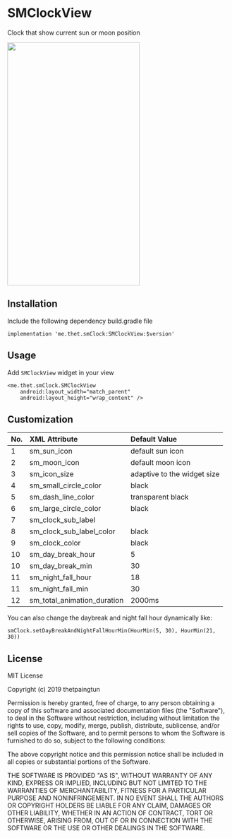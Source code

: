 # SMClockView
Clock that show current sun or moon position

<img src="sm.gif" height="550" width="300"/>

## Installation

Include the following dependency build.gradle file

```
implementation 'me.thet.smClock:SMClockView:$version'
```

## Usage 

Add `SMClockView` widget in your view 

```
<me.thet.smClock.SMClockView
    android:layout_width="match_parent"
    android:layout_height="wrap_content" />
```

## Customization

| No. | XML Attribute | Default Value |
|:---|:---|:---|
| 1 |sm_sun_icon | default sun icon |
| 2 |sm_moon_icon | default moon icon |
| 3 |sm_icon_size | adaptive to the widget size |
| 4 |sm_small_circle_color |black |
| 5 |sm_dash_line_color | transparent black|
| 6 |sm_large_circle_color |black|
| 7 |sm_clock_sub_label ||
| 8 |sm_clock_sub_label_color |black|
| 9 |sm_clock_color |black|
| 10 |sm_day_break_hour |5|
| 10 |sm_day_break_min |30|
| 11 |sm_night_fall_hour |18|
| 11 |sm_night_fall_min |30|
| 12 |sm_total_animation_duration |2000ms|


You can also change the daybreak and night fall hour dynamically like:

```
smClock.setDayBreakAndNightFallHourMin(HourMin(5, 30), HourMin(21, 30))
```
## License

MIT License

Copyright (c) 2019 thetpaingtun

Permission is hereby granted, free of charge, to any person obtaining a copy
of this software and associated documentation files (the "Software"), to deal
in the Software without restriction, including without limitation the rights
to use, copy, modify, merge, publish, distribute, sublicense, and/or sell
copies of the Software, and to permit persons to whom the Software is
furnished to do so, subject to the following conditions:

The above copyright notice and this permission notice shall be included in all
copies or substantial portions of the Software.

THE SOFTWARE IS PROVIDED "AS IS", WITHOUT WARRANTY OF ANY KIND, EXPRESS OR
IMPLIED, INCLUDING BUT NOT LIMITED TO THE WARRANTIES OF MERCHANTABILITY,
FITNESS FOR A PARTICULAR PURPOSE AND NONINFRINGEMENT. IN NO EVENT SHALL THE
AUTHORS OR COPYRIGHT HOLDERS BE LIABLE FOR ANY CLAIM, DAMAGES OR OTHER
LIABILITY, WHETHER IN AN ACTION OF CONTRACT, TORT OR OTHERWISE, ARISING FROM,
OUT OF OR IN CONNECTION WITH THE SOFTWARE OR THE USE OR OTHER DEALINGS IN THE
SOFTWARE.





